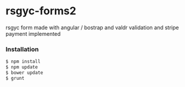 # rsgyc-forms2

rsgyc form made with angular / bostrap and valdr validation and stripe payment implemented

### Installation

```sh
$ npm install
$ npm update
$ bower update
$ grunt
```
